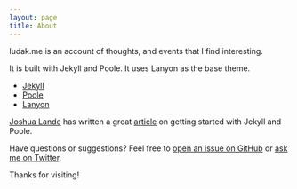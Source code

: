 ```yaml
---
layout: page
title: About
---
```

<p class="message">
  ludak.me is an account of thoughts, and events that I find interesting.
</p>

It is built with Jekyll and Poole. It uses Lanyon as the base theme.

* [Jekyll](http://github.com/jekyll/jekyll)
* [Poole](https://github.com/poole/poole)
* [Lanyon](https://github.com/poole/lanyon)

[Joshua Lande](http://joshualande.com) has written a great [article](http://joshualande.com/jekyll-github-pages-poole/) on getting started with Jekyll and Poole.

Have questions or suggestions? Feel free to [open an issue on GitHub](https://github.com/NareshPS/ludak.me/issues/new) or [ask me on Twitter](https://twitter.com/_NareshPS).

Thanks for visiting!

